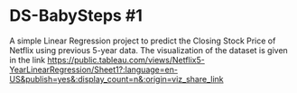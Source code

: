 # DS-BabySteps #1
A simple Linear Regression project to predict the Closing Stock Price of Netflix using previous 5-year data.
The visualization of the dataset is given in the link
https://public.tableau.com/views/Netflix5-YearLinearRegression/Sheet1?:language=en-US&publish=yes&:display_count=n&:origin=viz_share_link
